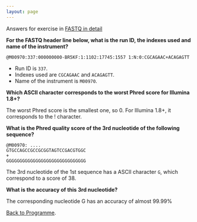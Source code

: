 ```yaml
---
layout: page
---
```


Answers for exercise in [FASTQ in detail](/seq-data/fastq-in-detail)

**For the FASTQ header line below, what is the run ID, the indexes used and name of the instrument?**

```
@M00970:337:000000000-BR5KF:1:1102:17745:1557 1:N:0:CGCAGAAC+ACAGAGTT
```

* Run ID is `337`.
* Indexes used are `CGCAGAAC` and `ACAGAGTT`.
* Name of the instrument is `M00970`.


**Which ASCII character corresponds to the worst Phred score for Illumina 1.8+?**

The worst Phred score is the smallest one, so 0. For Illumina 1.8+, it corresponds to the ! character.

**What is the Phred quality score of the 3rd nucleotide of the following sequence?**

```
@M00970: .... 
GTGCCAGCCGCCGCGGTAGTCCGACGTGGC
+ 
GGGGGGGGGGGGGGGGGGGGGGGGGGGGGG
```

The 3rd nucleotide of the 1st sequence has a ASCII character `G`, which correspond to a score of 38.

**What is the accuracy of this 3rd nucleotide?**

The corresponding nucleotide G has an accuracy of almost 99.99%

[Back to Programme]({{site.baseurl}}/modules/sequencing/week-2-programme/).
